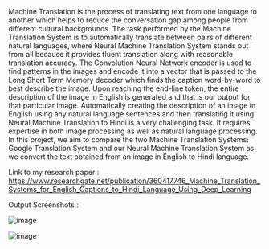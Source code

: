 Machine Translation is the process of translating text from one language to another which helps to reduce the conversation gap among people from different cultural backgrounds. The task performed by the Machine Translation System is to automatically translate between pairs of different natural languages, where Neural Machine Translation System stands out from all because it provides fluent translation along with reasonable translation accuracy. The Convolution Neural Network encoder is used to find patterns in the images and encode it into a vector that is passed to the Long Short Term Memory decoder which finds the caption word-by-word to best describe the image. Upon reaching the end-line token, the entire description of the image in English is generated and that is our output for that particular image. Automatically creating the description of an image in English using any natural language sentences and then translating it using Neural Machine Translation to Hindi is a very challenging task. It requires expertise in both image processing as well as natural language processing. In this project, we aim to compare the two Machine Translation Systems: Google Translation System and our Neural Machine Translation System as we convert the text obtained from an image in English to Hindi language.


Link to my research paper : https://www.researchgate.net/publication/360417746_Machine_Translation_Systems_for_English_Captions_to_Hindi_Language_Using_Deep_Learning


Output Screenshots : 




![image](https://github.com/manavjain179/Machine-Translation-Systems-for-English-Captions-to-Hindi-Language-Using-Deep-Learning/assets/59159721/6a7479d4-96b7-446b-b60a-da5ddec53b7c)


![image](https://github.com/manavjain179/Machine-Translation-Systems-for-English-Captions-to-Hindi-Language-Using-Deep-Learning/assets/59159721/e233e85d-8897-4809-b39d-dc56e5489d67)
